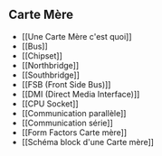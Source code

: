 
## Carte Mère
- [[Une Carte Mère c'est quoi]]
- [[Bus]]
- [[Chipset]]
- [[Northbridge]]
- [[Southbridge]]
- [[FSB (Front Side Bus)]]
- [[DMI (Direct Media Interface)]]
- [[CPU Socket]]
- [[Communication parallèle]]
- [[Communication série]]
- [[Form Factors Carte mère]]
- [[Schéma block d'une Carte mère]]